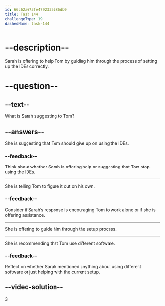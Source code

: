 ```yaml
---
id: 66c62a673fe4792335b86db0
title: Task 144
challengeType: 19
dashedName: task-144
---
```


<!-- Audio Reference:
Tom: This is frustrating. Are these IDEs always this tricky?
Sarah: Not always, but they can be when they're not set up properly. Do you want a walkthrough on setting them up? -->

# --description--

Sarah is offering to help Tom by guiding him through the process of setting up the IDEs correctly. 

# --question--

## --text--

What is Sarah suggesting to Tom?

## --answers--

She is suggesting that Tom should give up on using the IDEs.

### --feedback--

Think about whether Sarah is offering help or suggesting that Tom stop using the IDEs.

---

She is telling Tom to figure it out on his own.

### --feedback--

Consider if Sarah’s response is encouraging Tom to work alone or if she is offering assistance.

---

She is offering to guide him through the setup process.

---

She is recommending that Tom use different software.

### --feedback--

Reflect on whether Sarah mentioned anything about using different software or just helping with the current setup.
  
## --video-solution--

3
